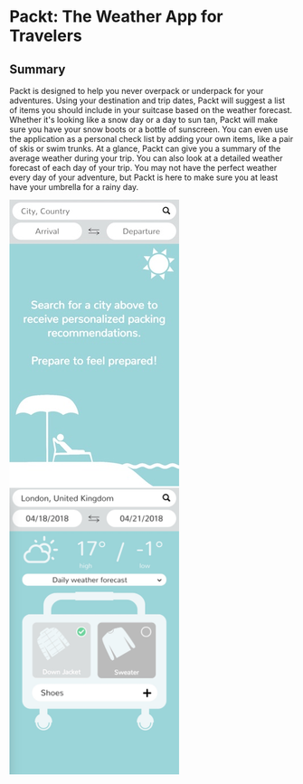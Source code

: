 
# Packt: The Weather App for Travelers

## Summary
Packt is designed to help you never overpack or underpack for your adventures. Using your destination and trip dates, Packt will suggest a list of items you should include in your suitcase based on the weather forecast. Whether it's looking like a snow day or a day to sun tan, Packt will make sure you have your snow boots or a bottle of sunscreen. You can even use the application as a personal check list by adding your own items, like a pair of skis or swim trunks. At a glance, Packt can give you a summary of the average weather during your trip. You can also look at a detailed weather forecast of each day of your trip. You may not have the perfect weather every day of your adventure, but Packt is here to make sure you at least have your umbrella for a rainy day.

<img src = "https://raw.githubusercontent.com/staceyirawan/QMGui/master/Untitled.jpeg" width="300" height = "507"/>
<img src = "https://raw.githubusercontent.com/staceyirawan/QMGui/master/Untitled 2.jpeg" width="300" height = "507"/>

